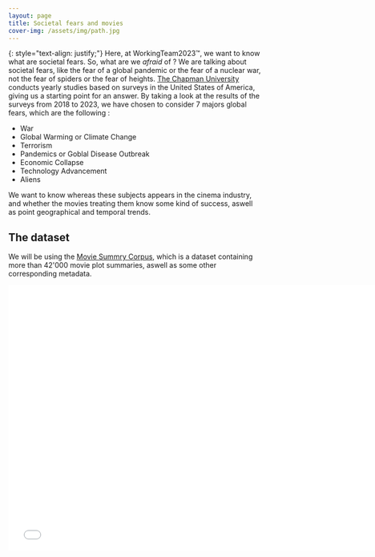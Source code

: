 ```yaml
---
layout: page
title: Societal fears and movies
cover-img: /assets/img/path.jpg
---
```

{: style="text-align: justify;"}
Here, at WorkingTeam2023™, we want to know what are societal fears. So, what are we *afraid* of ? We are talking about societal fears, like the fear of a global pandemic or the fear of a nuclear war, not the fear of spiders or the fear of heights. [The Chapman University](https://www.chapman.edu/wilkinson/research-centers/babbie-center/survey-american-fears.aspx) conducts yearly studies based on surveys in the United States of America, giving us a starting point for an answer. By taking a look at the results of the surveys from 2018 to 2023, we have chosen to consider 7 majors global fears, which are the following :
*   War
*   Global Warming or Climate Change
*   Terrorism
*   Pandemics or Goblal Disease Outbreak
*   Economic Collapse
*   Technology Advancement
*   Aliens

We want to know whereas these subjects appears in the cinema industry, and whether the movies treating them know some kind of success, aswell as point geographical and temporal trends.

## The dataset

We will be using the [Movie Summry Corpus](https://www.cs.cmu.edu/~ark/personas/), which is a dataset containing more than 42'000 movie plot summaries, aswell as some other corresponding metadata. 

<div>
<iframe src="lda.html" width="750px" height="530px" frameborder="0" position="relative" scrolling="no" overflow="hidden">Genre plot</iframe>
</div>
<!-- {: style="text-align: left;"}
{% include lda.html %} -->
